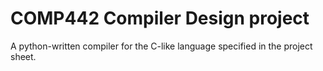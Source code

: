 # COMP442 Compiler Design project
A python-written compiler for the C-like language specified in the project sheet.
